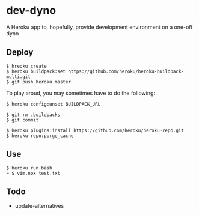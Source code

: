 # dev-dyno
A Heroku app to, hopefully, provide development environment on a one-off dyno

## Deploy
```
$ hreoku create
$ heroku buildpack:set https://github.com/heroku/heroku-buildpack-multi.git
$ git push heroku master
```

To play aroud, you may sometimes have to do the following:

```
$ heroku config:unset BUILDPACK_URL
```

```
$ git rm .buildpacks
$ git commit
```

```
$ heroku plugins:install https://github.com/heroku/heroku-repo.git
$ heroku repo:purge_cache
```

## Use
```
$ heroku run bash
~ $ vim.nox test.txt
```

## Todo
- update-alternatives
